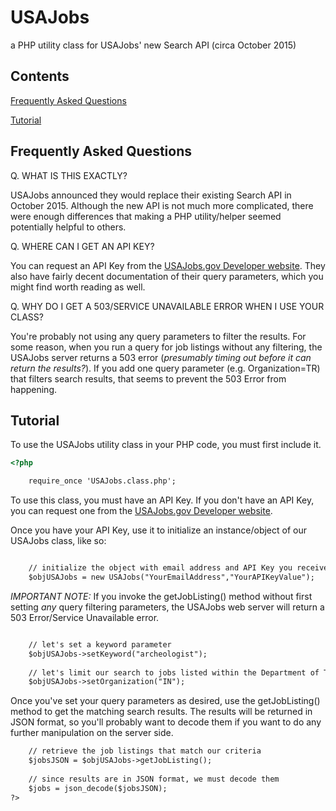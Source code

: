 # USAJobs

a PHP utility class for USAJobs' new Search API (circa October 2015)

## Contents

[Frequently Asked Questions](#frequently-asked-questions)

[Tutorial](#tutorial)

## Frequently Asked Questions

Q. WHAT IS THIS EXACTLY?

USAJobs announced they would replace their existing Search API in October 2015. Although the new API is not much more complicated, there were enough differences that making a PHP utility/helper seemed potentially helpful to others.

Q. WHERE CAN I GET AN API KEY?

You can request an API Key from the [USAJobs.gov Developer website](https://developer.usajobs.gov/Search-API/Request-API-Key). They also have fairly decent documentation of their query parameters, which you might find worth reading as well.

Q. WHY DO I GET A 503/SERVICE UNAVAILABLE ERROR WHEN I USE YOUR CLASS?

You're probably not using any query parameters to filter the results. For some reason, when you run a query for job listings without any filtering, the USAJobs server returns a 503 error (_presumably timing out before it can return the results?_).  If you add one query parameter (e.g. Organization=TR) that filters search results, that seems to prevent the 503 Error from happening. 

## Tutorial

To use the USAJobs utility class in your PHP code, you must first include it.

```html
<?php

	require_once 'USAJobs.class.php';
```

To use this class, you must have an API Key. If you don't have an API Key, you can request one from the [USAJobs.gov Developer website](https://developer.usajobs.gov/Search-API/Request-API-Key). 

Once you have your API Key, use it to initialize an instance/object of our USAJobs class, like so:

```html

	// initialize the object with email address and API Key you received from USAJobs website
	$objUSAJobs = new USAJobs("YourEmailAddress","YourAPIKeyValue");
```



*IMPORTANT NOTE:* If you invoke the getJobListing() method without first setting _any_ query filtering parameters, the USAJobs web server will return a 503 Error/Service Unavailable error. 

```html

	// let's set a keyword parameter
	$objUSAJobs->setKeyword("archeologist");
	
	// let's limit our search to jobs listed within the Department of The Interior
	$objUSAJobs->setOrganization("IN");
```



Once you've set your query parameters as desired, use the getJobListing() method to get the matching search results. The results will be returned in JSON format, so you'll probably want to decode them if you want to do any further manipulation on the server side.

```html
	// retrieve the job listings that match our criteria
	$jobsJSON = $objUSAJobs->getJobListing();
	
	// since results are in JSON format, we must decode them
	$jobs = json_decode($jobsJSON);
?>
```


